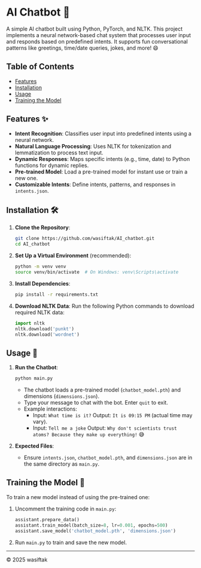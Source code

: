 # AI Chatbot 🤖

A simple AI chatbot built using Python, PyTorch, and NLTK. This project implements a neural network-based chat system that processes user input and responds based on predefined intents. It supports fun conversational patterns like greetings, time/date queries, jokes, and more! 😄

## Table of Contents
- [Features](#features)
- [Installation](#installation)
- [Usage](#usage)
- [Training the Model](#training-the-model)

## Features ✨
- **Intent Recognition**: Classifies user input into predefined intents using a neural network.
- **Natural Language Processing**: Uses NLTK for tokenization and lemmatization to process text input.
- **Dynamic Responses**: Maps specific intents (e.g., time, date) to Python functions for dynamic replies.
- **Pre-trained Model**: Load a pre-trained model for instant use or train a new one.
- **Customizable Intents**: Define intents, patterns, and responses in `intents.json`.

## Installation 🛠️
1. **Clone the Repository**:
   ```bash
   git clone https://github.com/wasiftak/AI_chatbot.git
   cd AI_chatbot
   ```

2. **Set Up a Virtual Environment** (recommended):
   ```bash
   python -m venv venv
   source venv/bin/activate  # On Windows: venv\Scripts\activate
   ```

3. **Install Dependencies**:
   ```bash
   pip install -r requirements.txt
   ```

4. **Download NLTK Data**:
   Run the following Python commands to download required NLTK data:
   ```python
   import nltk
   nltk.download('punkt')
   nltk.download('wordnet')
   ```

## Usage 💬
1. **Run the Chatbot**:
   ```bash
   python main.py
   ```
   - The chatbot loads a pre-trained model (`chatbot_model.pth`) and dimensions (`dimensions.json`).
   - Type your message to chat with the bot. Enter `quit` to exit.
   - Example interactions:
     - Input: `What time is it?`
       Output: `It is 09:15 PM` (actual time may vary).
     - Input: `Tell me a joke`
       Output: `Why don't scientists trust atoms? Because they make up everything!` 😅

2. **Expected Files**:
   - Ensure `intents.json`, `chatbot_model.pth`, and `dimensions.json` are in the same directory as `main.py`.

## Training the Model 🚀
To train a new model instead of using the pre-trained one:
1. Uncomment the training code in `main.py`:
   ```python
   assistant.prepare_data()
   assistant.train_model(batch_size=8, lr=0.001, epochs=500)
   assistant.save_model('chatbot_model.pth', 'dimensions.json')
   ```
2. Run `main.py` to train and save the new model.

---
© 2025 wasiftak